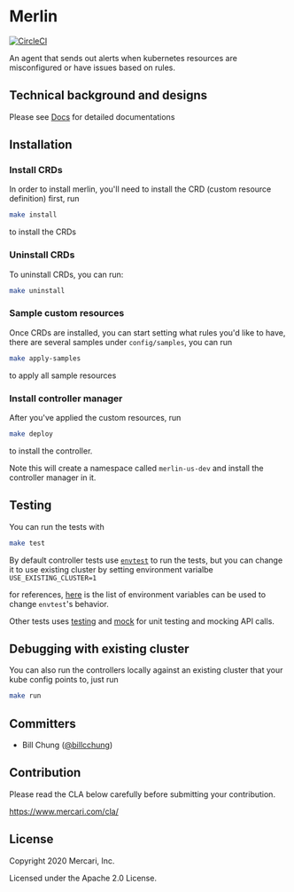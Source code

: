 # Merlin

[![CircleCI](https://circleci.com/gh/kouzoh/merlin.svg?style=svg&circle-token=5c9140edab4f649c6f3585fde235e63e093dd791)](https://circleci.com/gh/kouzoh/merlin)

An agent that sends out alerts when kubernetes resources are misconfigured or have issues based on rules.

## Technical background and designs

Please see [Docs](https://github.com/kouzoh/merlin/tree/master/docs) for detailed documentations

## Installation

### Install CRDs
In order to install merlin, you'll need to install the CRD (custom resource definition) first, run

```bash
make install
```  
to install the CRDs



### Uninstall CRDs
To uninstall CRDs, you can run:
```bash
make uninstall
```


### Sample custom resources
Once CRDs are installed, you can start setting what rules you'd like to have, there are several samples under `config/samples`, 
you can run 
```bash
make apply-samples
```
to apply all sample resources


### Install controller manager
After you've applied the custom resources, run
```bash
make deploy
``` 
to install the controller.

Note this will create a namespace called `merlin-us-dev` and install the controller manager in it.

## Testing
You can run the tests with 
```bash
make test
```

By default controller tests use [`envtest`](https://github.com/kubernetes-sigs/controller-runtime/tree/master/pkg/envtest)
to run the tests, but you can change it to use existing cluster by setting environment varialbe `USE_EXISTING_CLUSTER=1`

for references, [here](https://github.com/kubernetes-sigs/controller-runtime/blob/528cd19ee0de5d4732234566f756ef75f8c5ce77/pkg/envtest/server.go#L37-L45) 
is the list of environment variables can be used to change `envtest`'s behavior.

Other tests uses [testing](https://golang.org/pkg/testing/) and [mock](https://github.com/golang/mock) for unit testing and mocking API calls. 

## Debugging with existing cluster
You can also run the controllers locally against an existing cluster that your kube config points to, just run 
```bash
make run
``` 


## Committers

 * Bill Chung ([@billcchung](https://github.com/billcchung))

## Contribution

Please read the CLA below carefully before submitting your contribution.

https://www.mercari.com/cla/

## License

Copyright 2020 Mercari, Inc.

Licensed under the Apache 2.0 License.
